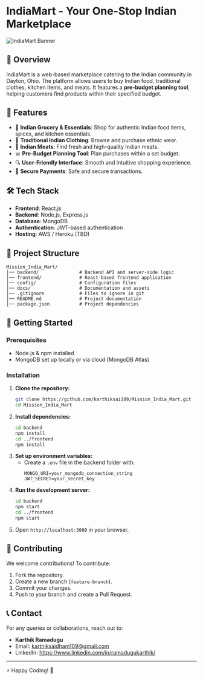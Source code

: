 # IndiaMart - Your One-Stop Indian Marketplace

![IndiaMart Banner](https://yourimageurl.com)

## 📌 Overview
IndiaMart is a web-based marketplace catering to the Indian community in Dayton, Ohio. The platform allows users to buy Indian food, traditional clothes, kitchen items, and meats. It features a **pre-budget planning tool**, helping customers find products within their specified budget.

## 🚀 Features
- 🛒 **Indian Grocery & Essentials**: Shop for authentic Indian food items, spices, and kitchen essentials.
- 👕 **Traditional Indian Clothing**: Browse and purchase ethnic wear.
- 🍗 **Indian Meats**: Find fresh and high-quality Indian meats.
- 📊 **Pre-Budget Planning Tool**: Plan purchases within a set budget.
- 🔍 **User-Friendly Interface**: Smooth and intuitive shopping experience.
- 🔐 **Secure Payments**: Safe and secure transactions.

## 🛠 Tech Stack
- **Frontend**: React.js
- **Backend**: Node.js, Express.js
- **Database**: MongoDB
- **Authentication**: JWT-based authentication
- **Hosting**: AWS / Heroku (TBD)

## 📂 Project Structure
```
Mission_India_Mart/
│── backend/               # Backend API and server-side logic
│── frontend/              # React-based frontend application
│── config/                # Configuration files
│── docs/                  # Documentation and assets
│── .gitignore             # Files to ignore in git
│── README.md              # Project documentation
│── package.json           # Project dependencies
```

## 🚀 Getting Started
### Prerequisites
- Node.js & npm installed
- MongoDB set up locally or via cloud (MongoDB Atlas)

### Installation
1. **Clone the repository:**
   ```bash
   git clone https://github.com/karthiksai109/Mission_India_Mart.git
   cd Mission_India_Mart
   ```
2. **Install dependencies:**
   ```bash
   cd backend
   npm install
   cd ../frontend
   npm install
   ```
3. **Set up environment variables:**
   - Create a `.env` file in the backend folder with:
     ```env
     MONGO_URI=your_mongodb_connection_string
     JWT_SECRET=your_secret_key
     ```
4. **Run the development server:**
   ```bash
   cd backend
   npm start
   cd ../frontend
   npm start
   ```
5. Open `http://localhost:3000` in your browser.

## 🤝 Contributing
We welcome contributions! To contribute:
1. Fork the repository.
2. Create a new branch (`feature-branch`).
3. Commit your changes.
4. Push to your branch and create a Pull Request.



## 📞 Contact
For any queries or collaborations, reach out to:
- **Karthik Ramadugu**
- Email: karthiksaidham109@gmail.com
- LinkedIn: https://www.linkedin.com/in/ramadugukarthik/

---
⚡ Happy Coding! 🚀
